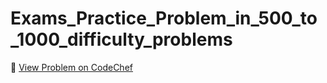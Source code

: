 # Exams_Practice_Problem_in_500_to_1000_difficulty_problems

🔗 [View Problem on CodeChef](https://www.codechef.com/practice/course/logical-problems/DIFF800/problems/EXAMCHEF)
